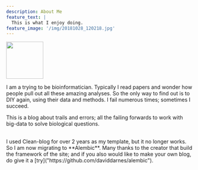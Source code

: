 ```yaml
---
description: About Me
feature_text: |
  This is what I enjoy doing.
feature_image: '/img/20181028_120218.jpg'
---
```


<a href="https://avatars2.githubusercontent.com/u/32728871?s=460&v=4"  target="https://github.com/AthenACHY">
<img src="https://avatars2.githubusercontent.com/u/32728871?s=460&v=4" height=100 width=100></a>
<br>
<p>I am a trying to be bioinformatician. Typically I read papers and wonder how people pull out all these amazing analyses. So the only way to find out is to DIY again, using their data and methods. I fail numerous times; sometimes I succeed.</p>

<p>This is a blog about trails and errors; all the failing forwards to work with big-data to solve biological questions. </p>
<br>
I used Clean-blog for over 2 years as my template, but it no longer works. So I am now migrating to **Alembic**.
Many thanks to the creator that build the framework of the site; and if you also would like to make your own blog, do give it a [try]("https://github.com/daviddarnes/alembic").

